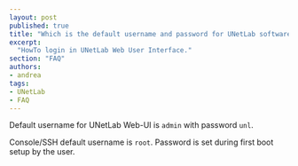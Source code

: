 ```yaml
---
layout: post
published: true
title: "Which is the default username and password for UNetLab software?"
excerpt:
  "HowTo login in UNetLab Web User Interface."
section: "FAQ"
authors:
- andrea
tags:
- UNetLab
- FAQ
---
```

Default username for UNetLab Web-UI is `admin` with password `unl`.

Console/SSH default username is `root`. Password is set during first boot setup by the user.
